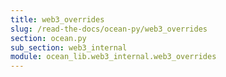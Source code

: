 ```yaml
---
title: web3_overrides
slug: /read-the-docs/ocean-py/web3_overrides
section: ocean.py
sub_section: web3_internal
module: ocean_lib.web3_internal.web3_overrides
---
```

